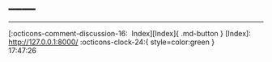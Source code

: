 <!---ID: note-18072023-174724--->
# ____
----


[:octicons-comment-discussion-16:&nbsp; Index][Index]{ .md-button }
[Index]: http://127.0.0.1:8000/
:octicons-clock-24:{ style=color:green }  
17:47:26  
<!--- ID: [](week-29072023.md) --->
<!--- IDW: (/home/wz/wz-notes/docs/week-29072023.md)(note-18072023-174724.md) --->
